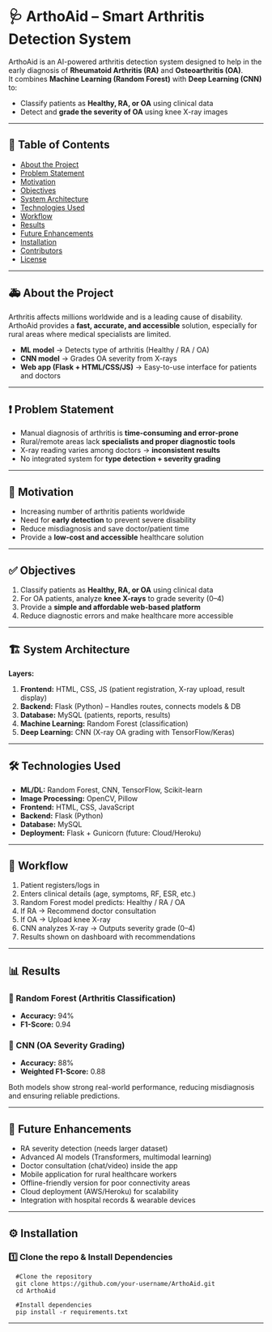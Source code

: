 # 🩺 ArthoAid – Smart Arthritis Detection System  

ArthoAid is an AI-powered arthritis detection system designed to help in the early diagnosis of **Rheumatoid Arthritis (RA)** and **Osteoarthritis (OA)**.  
It combines **Machine Learning (Random Forest)** with **Deep Learning (CNN)** to:  
- Classify patients as **Healthy, RA, or OA** using clinical data  
- Detect and **grade the severity of OA** using knee X-ray images  

---

## 📖 Table of Contents  
- [About the Project](#-about-the-project)  
- [Problem Statement](#-problem-statement)  
- [Motivation](#-motivation)  
- [Objectives](#-objectives)  
- [System Architecture](#-system-architecture)  
- [Technologies Used](#-technologies-used)  
- [Workflow](#-workflow)  
- [Results](#-results)  
- [Future Enhancements](#-future-enhancements)  
- [Installation](#-installation)  
- [Contributors](#-contributors)  
- [License](#-license)  

---

## 🚑 About the Project  
Arthritis affects millions worldwide and is a leading cause of disability.  
ArthoAid provides a **fast, accurate, and accessible** solution, especially for rural areas where medical specialists are limited.  

- **ML model** → Detects type of arthritis (Healthy / RA / OA)  
- **CNN model** → Grades OA severity from X-rays  
- **Web app (Flask + HTML/CSS/JS)** → Easy-to-use interface for patients and doctors  

---

## ❗ Problem Statement  
- Manual diagnosis of arthritis is **time-consuming and error-prone**  
- Rural/remote areas lack **specialists and proper diagnostic tools**  
- X-ray reading varies among doctors → **inconsistent results**  
- No integrated system for **type detection + severity grading**  

---

## 🎯 Motivation  
- Increasing number of arthritis patients worldwide  
- Need for **early detection** to prevent severe disability  
- Reduce misdiagnosis and save doctor/patient time  
- Provide a **low-cost and accessible** healthcare solution  

---

## ✅ Objectives  
1. Classify patients as **Healthy, RA, or OA** using clinical data  
2. For OA patients, analyze **knee X-rays** to grade severity (0–4)  
3. Provide a **simple and affordable web-based platform**  
4. Reduce diagnostic errors and make healthcare more accessible  

---

## 🏗 System Architecture  
**Layers:**  
1. **Frontend:** HTML, CSS, JS (patient registration, X-ray upload, result display)  
2. **Backend:** Flask (Python) – Handles routes, connects models & DB  
3. **Database:** MySQL (patients, reports, results)  
4. **Machine Learning:** Random Forest (classification)  
5. **Deep Learning:** CNN (X-ray OA grading with TensorFlow/Keras)  

---

## 🛠 Technologies Used  
- **ML/DL:** Random Forest, CNN, TensorFlow, Scikit-learn  
- **Image Processing:** OpenCV, Pillow  
- **Frontend:** HTML, CSS, JavaScript  
- **Backend:** Flask (Python)  
- **Database:** MySQL  
- **Deployment:** Flask + Gunicorn (future: Cloud/Heroku)  

---

## 🔄 Workflow  
1. Patient registers/logs in  
2. Enters clinical details (age, symptoms, RF, ESR, etc.)  
3. Random Forest model predicts: Healthy / RA / OA  
4. If RA → Recommend doctor consultation  
5. If OA → Upload knee X-ray  
6. CNN analyzes X-ray → Outputs severity grade (0–4)  
7. Results shown on dashboard with recommendations  

---

## 📊 Results  

### 🔹 Random Forest (Arthritis Classification)  
- **Accuracy:** 94%  
- **F1-Score:** 0.94  

### 🔹 CNN (OA Severity Grading)  
- **Accuracy:** 88%  
- **Weighted F1-Score:** 0.88  

Both models show strong real-world performance, reducing misdiagnosis and ensuring reliable predictions.  

---

## 🚀 Future Enhancements  
- RA severity detection (needs larger dataset)  
- Advanced AI models (Transformers, multimodal learning)  
- Doctor consultation (chat/video) inside the app  
- Mobile application for rural healthcare workers  
- Offline-friendly version for poor connectivity areas  
- Cloud deployment (AWS/Heroku) for scalability  
- Integration with hospital records & wearable devices  

---

## ⚙️ Installation  

### 1️⃣ Clone the repo & Install Dependencies  
      #Clone the repository
      git clone https://github.com/your-username/ArthoAid.git
      cd ArthoAid
        
      #Install dependencies
      pip install -r requirements.txt

---

